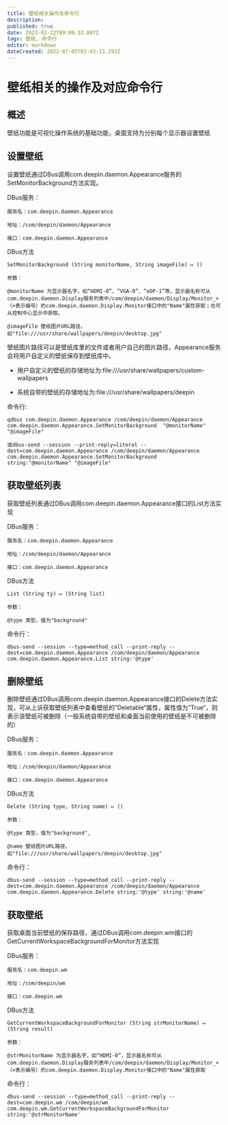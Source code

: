 ```yaml
---
title: 壁纸相关操作及命令行
description: 
published: true
date: 2023-02-22T09:09:33.807Z
tags: 壁纸, 命令行
editor: markdown
dateCreated: 2022-07-05T02:43:13.293Z
---
```


# 壁纸相关的操作及对应命令行

## 概述

壁纸功能是可视化操作系统的基础功能，桌面支持为分别每个显示器设置壁纸

## 设置壁纸

设置壁纸通过DBus调用com.deepin.daemon.Appearance服务的SetMonitorBackground方法实现。

DBus服务：
```
服务名：com.deepin.daemon.Appearance

地址：/com/deepin/daemon/Appearance

接口：com.deepin.daemon.Appearance
```
DBus方法
```
SetMonitorBackground (String monitorName, String imageFile) ↦ ()

参数：

@monitorName 为显示器名字，如“HDMI-0”、“VGA-0”、“eDP-1”等，显示器名称可从com.deepin.daemon.Display服务列表中/com/deepin/daemon/Display/Monitor_×（×表示编号）的com.deepin.daemon.Display.Monitor接口中的"Name"属性获取；也可从控制中心显示中获取。

@imageFile 壁纸图片URL路径，如"file:///usr/share/wallpapers/deepin/desktop.jpg"
```

壁纸图片路径可以是壁纸库里的文件或者用户自己的图片路径，Appearance服务会将用户自定义的壁纸保存到壁纸库中。

- 用户自定义的壁纸的存储地址为:file:///usr/share/wallpapers/custom-wallpapers

- 系统自带的壁纸的存储地址为:file:///usr/share/wallpapers/deepin

命令行:

```
qdbus com.deepin.daemon.Appearance /com/deepin/daemon/Appearance com.deepin.daemon.Appearance.SetMonitorBackground  "@monitorName" "@imageFile"

或dbus-send --session --print-reply=literal --dest=com.deepin.daemon.Appearance /com/deepin/daemon/Appearance   com.deepin.daemon.Appearance.SetMonitorBackground string:"@monitorName" "@imageFile"
```

## 获取壁纸列表

获取壁纸列表通过DBus调用com.deepin.daemon.Appearance接口的List方法实现

DBus服务：
```
服务名：com.deepin.daemon.Appearance

地址：/com/deepin/daemon/Appearance

接口：com.deepin.daemon.Appearance
```
DBus方法
```
List (String ty) ↦ (String list)

参数：

@type 类型，值为"background"
```
命令行：
```linux
dbus-send --session --type=method_call --print-reply --dest=com.deepin.daemon.Appearance /com/deepin/daemon/Appearance  com.deepin.daemon.Appearance.List string:'@type'
```

## 删除壁纸

删除壁纸通过DBus调用com.deepin.daemon.Appearance接口的Delete方法实现，可从上诉获取壁纸列表中查看壁纸的”Deletable“属性，属性值为”True“，则表示该壁纸可被删除（一般系统自带的壁纸和桌面当前使用的壁纸是不可被删除的）

DBus服务：

```
服务名：com.deepin.daemon.Appearance

地址：/com/deepin/daemon/Appearance

接口：com.deepin.daemon.Appearance
```

DBus方法

```
Delete (String type, String name) ↦ ()

参数：

@type 类型，值为"background",

@name 壁纸图片URL路径，如"file:///usr/share/wallpapers/deepin/desktop.jpg"
```

命令行：

```
dbus-send --session --type=method_call --print-reply --dest=com.deepin.daemon.Appearance /com/deepin/daemon/Appearance  com.deepin.daemon.Appearance.Delete string:'@type' string:'@name'
```



## 获取壁纸

获取桌面当前壁纸的保存路径，通过DBus调用com.deepin.wm接口的GetCurrentWorkspaceBackgroundForMonitor方法实现

DBus服务：

```
服务名：com.deepin.wm

地址：/com/deepin/wm

接口：com.deepin.wm
```

DBus方法

```
GetCurrentWorkspaceBackgroundForMonitor (String strMonitorName) ↦ (String result)

参数：

@strMonitorName 为显示器名字，如“HDMI-0”，显示器名称可从com.deepin.daemon.Display服务列表中/com/deepin/daemon/Display/Monitor_×（×表示编号）的com.deepin.daemon.Display.Monitor接口中的"Name"属性获取
```
命令行：
```
dbus-send --session --type=method_call --print-reply --dest=com.deepin.wm /com/deepin/wm  com.deepin.wm.GetCurrentWorkspaceBackgroundForMonitor string:'@strMonitorName' 
```



